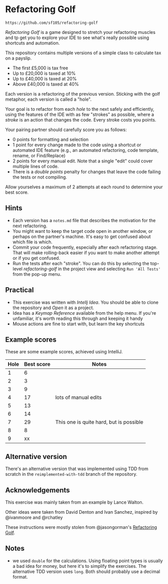 # Refactoring Golf
`https://github.com/sf105/refactoring-golf`

_Refactoring Golf_ is a game designed to stretch your refactoring muscles and 
tp get you to explore your IDE to see what's really possible using 
shortcuts and automation.

This repository contains multiple versions of a simple class to calculate tax on a payslip.
* The first £5,000 is tax free
* Up to £20,000 is taxed at 10%
* Up to £40,000 is taxed at 20%
* Above £40,000 is taxed at 40%

Each version is a refactoring of the previous version. Sticking with the golf metaphor, 
each version is called a "hole". 

Your goal is to refactor from each _hole_ to the next safely and efficiently,
using the features of the IDE with as few "strokes" as possible, where a _stroke_ is 
an action that changes the code. Every stroke costs you points.

Your pairing partner should carefully score you as follows:

- 0 points for formatting and selection
- 1 point for every change made to the code using a shortcut or automated IDE feature 
  (e.g., an automated refactoring, code template, rename, or Find/Replace)
- 2 points for every manual edit. Note that a single "edit" could cover multiple lines of code.
- There is a _double points_ penalty for changes that leave the code failing the tests or not compiling.

Allow yourselves a maximum of 2 attempts at each round to determine your best score.

## Hints
- Each version has a `notes.md` file that describes the motivation for the next refactoring.
- You might want to keep the target code open in another window, or perhaps on the partner's machine. 
It's easy to get confused about which file is which.
- Commit your code frequently, especially after each refactoring stage. That will make rolling-back easier 
if you want to make another attempt or if you get confused.
- Run the tests after each "stroke". You can do this by selecting the top-level *refactoring-golf* in 
the project view and selecting `Run 'All Tests'` from the pop-up menu. 

## Practical
- This exercise was written with _Intellj Idea_. You should be able to clone the repository 
and _Open_ it as a project. 
- Idea has a _Keymap Reference_ available from the help menu. If you're unfamiliar, it's worth reading this through 
and keeping it handy
- Mouse actions are fine to start with, but learn the key shortcuts

## Example scores
These are some example scores, achieved using IntelliJ.  

| Hole | Best score | Notes 
|------|------------|-------
| 1    | 6          |       
| 2    | 3          |       
| 3    | 9          |       
| 4    | 17         | lots of manual edits 
| 5    | 13         |       
| 6    | 14         |       
| 7    | 29         | This one is quite hard, but is possible       
| 8    | 8          |       
| 9    | xx         |       
       
## Alternative version
There's an alternative version that was implemented using TDD from scratch in the 
`reimplemented-with-tdd` branch of the repository.

## Acknowledgements
This exercise was mainly taken from an example by Lance Walton.

Other ideas were taken from David Denton and Ivan Sanchez, inspired by @ivanmoore and @rchatley

These instructions were mostly stolen from @jasongorman's 
<a href="https://github.com/jasongorman/RefactoringGolfJava">Refactoring Golf</a>.

## Notes

- we used `double` for the calculations. Using floating point types is usually a bad idea for money, 
but here it's to simplify the exercises. The alternative TDD version uses `long`. Both should probably 
use a decimal format.
